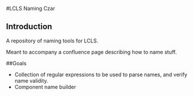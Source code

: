 #LCLS Naming Czar
## Introduction
A repository of naming tools for LCLS.

Meant to accompany a confluence page describing how to name stuff.

##Goals
- Collection of regular expressions to be used to parse names, and verify name validity.
- Component name builder
